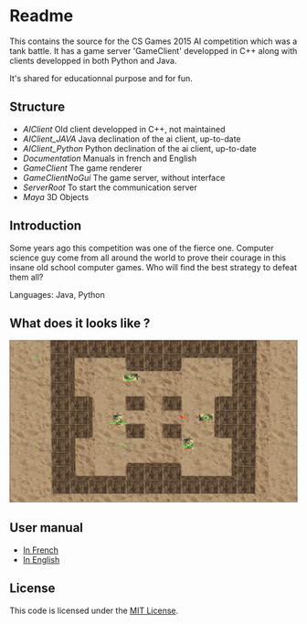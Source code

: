 # Readme
This contains the source for the CS Games 2015 AI competition which was a tank battle. It has a game server 'GameClient' developped in C++ along with clients developped in both Python and Java.

It's shared for educationnal purpose and for fun.

## Structure

* *AIClient* Old client developped in C++, not maintained
* *AIClient_JAVA* Java declination of the ai client, up-to-date
* *AIClient_Python* Python declination of the ai client, up-to-date
* *Documentation* Manuals in french and English
* *GameClient* The game renderer
* *GameClientNoGui* The game server, without interface
* *ServerRoot* To start the communication server
* *Maya* 3D Objects

## Introduction
Some years ago this competition was one of the fierce one. Computer science guy come from all around the world to prove their courage in this insane old school computer games. Who will find the best strategy to defeat them all?

Languages: Java, Python

## What does it looks like ?
![Sample screenshot](screenshot.png)

## User manual

* [In French](Documentation/Manuel-utilisateur.pdf)
* [In English](Documentation/User-manual.pdf)


## License

This code is licensed under the [MIT License](license.md).